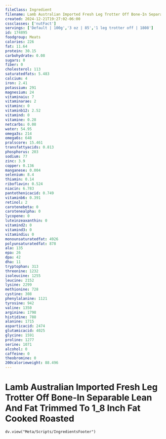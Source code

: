```yaml
---
fileClass: Ingredient
filename: Lamb Australian Imported Fresh Leg Trotter Off Bone-In Separable Lean And Fat Trimmed To 1_8 Inch Fat Cooked Roasted
created: 2024-12-21T19:27:02-06:00
cssclasses: ['nutFact']
servings: ['Default | 100g','3 oz | 85','1 leg trotter off | 1808']
id: 174895
foodgroup: Meats
calories: 226
fat: 11.64
protein: 30.15
carbohydrate: 0.08
sugars: 0
fiber: 0
cholesterol: 113
saturatedfats: 5.483
calcium: 4
iron: 2.41
potassium: 291
magnesium: 24
vitaminaiu: 7
vitaminarae: 2
vitaminc: 0
vitaminb12: 2.52
vitamind: 0
vitamine: 0.28
netcarbs: 0.08
water: 54.95
omega3s: 214
omega6s: 648
pralscore: 15.461
transfattyacids: 0.813
phosphorus: 203
sodium: 77
zinc: 3.9
copper: 0.136
manganese: 0.004
selenium: 8.4
thiamin: 0.14
riboflavin: 0.524
niacin: 6.783
pantothenicacid: 0.749
vitaminb6: 0.391
retinol: 2
carotenebeta: 0
carotenealpha: 0
lycopene: 0
luteinzeaxanthin: 0
vitamind2: 0
vitamind3: 0
vitamindiu: 0
monounsaturatedfat: 4926
polyunsaturatedfat: 878
ala: 135
epa: 26
dpa: 42
dha: 11
tryptophan: 313
threonine: 1232
isoleucine: 1255
leucine: 2152
lysine: 2299
methionine: 728
cystine: 308
phenylalanine: 1121
tyrosine: 942
valine: 1350
arginine: 1798
histidine: 788
alanine: 1715
asparticacid: 2474
glutamicacid: 4025
glycine: 1591
proline: 1277
serine: 1071
alcohol: 0
caffeine: 0
theobromine: 0
200calorieweight: 88.496
---
```


# Lamb Australian Imported Fresh Leg Trotter Off Bone-In Separable Lean And Fat Trimmed To 1_8 Inch Fat Cooked Roasted

```dataviewjs
dv.view("Meta/Scripts/IngredientsFooter")
```